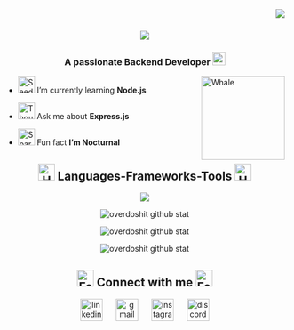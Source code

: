 <img align="right" src="https://visitor-badge.laobi.icu/badge?page_id=overdoshit.overdoshit" />

<h1 align="center">
    <img src="https://readme-typing-svg.herokuapp.com/?font=Righteous&size=35&center=true&vCenter=true&width=500&height=70&duration=3500&pause=500&lines=Hi+There!+👋🏼;+I'm+Faiz+Kurniawan!;+Backend+Developer;Cyber+Security+Enthusiast;" />
</h1>
<h3 align="center">
    A passionate Backend Developer <img src="https://raw.githubusercontent.com/Tarikul-Islam-Anik/Microsoft-Teams-Animated-Emojis/master/Emojis/Travel%20and%20places/Star.png" alt="Star" width="23" height="23" />
</h3>

<img align="right" src="https://raw.githubusercontent.com/Tarikul-Islam-Anik/Microsoft-Teams-Animated-Emojis/master/Emojis/Animals/Spouting%20Whale.png" alt="Whale" width="150" height="150">

- <img src="https://raw.githubusercontent.com/Tarikul-Islam-Anik/Microsoft-Teams-Animated-Emojis/master/Emojis/Animals/Seedling.png" alt="Seedling" width="30" height="30" /> I’m currently learning **Node.js**

- <img src="https://raw.githubusercontent.com/Tarikul-Islam-Anik/Microsoft-Teams-Animated-Emojis/master/Emojis/Smilies/Thought%20Balloon.png" alt="Thought Balloon" width="30" height="30" /> Ask me about **Express.js**

- <img src="https://raw.githubusercontent.com/Tarikul-Islam-Anik/Microsoft-Teams-Animated-Emojis/master/Emojis/Activities/Sparkles.png" alt="Sparkles" width="30" height="30" /> Fun fact **I’m Nocturnal**

<h2 align="center">
    <img src="https://raw.githubusercontent.com/Tarikul-Islam-Anik/Microsoft-Teams-Animated-Emojis/master/Emojis/Objects/Hammer%20and%20Wrench.png" alt="Hammer and Wrench" width="30" height="30" />
    Languages-Frameworks-Tools
    <img src="https://raw.githubusercontent.com/Tarikul-Islam-Anik/Microsoft-Teams-Animated-Emojis/master/Emojis/Objects/Hammer%20and%20Wrench.png" alt="Hammer and Wrench" width="30" height="30" />
</h2>
<p align="center">
    <img src="https://skillicons.dev/icons?i=nodejs,express,html,css,js,php,python,laravel,bootstrap,git,gcp,firebase,cloudflare,mysql,postgres,sequelize,nginx,linux,ubuntu,kali,bash,windows,powershell,docker,figma,postman,fastapi,flask,selenium,vscode&theme=dark&perline=15" /><br>
</p>

<p align="center"><img src="https://github-readme-stats.vercel.app/api/top-langs/?username=overdoshit&hide_progress=true&border_color=4B8DDA&theme=github_dark" alt="overdoshit github stat" /></p>
<p align="center"><img src="https://github-readme-stats.vercel.app/api?username=overdoshit&border_color=4B8DDA&hide_rank=true&show_icons=true&include_all_commits=true&theme=github_dark" alt="overdoshit github stat" /></p>
<p align="center"><img src="https://streak-stats.demolab.com/?user=overdoshit&stroke=4B8DDA&border=4B8DDA&fire=61DAFB&hide_total_contributions=true&theme=github-dark-blue" alt="overdoshit github stat" /></p>

<h2 align="center">
    <img src="https://raw.githubusercontent.com/Tarikul-Islam-Anik/Microsoft-Teams-Animated-Emojis/master/Emojis/Hand%20gestures/Folded%20Hands%20Medium-Light%20Skin%20Tone.png" alt="Folded Hands Medium Light Skin Tone" width="30" height="30" /> 
    Connect with me 
    <img src="https://raw.githubusercontent.com/Tarikul-Islam-Anik/Microsoft-Teams-Animated-Emojis/master/Emojis/Hand%20gestures/Folded%20Hands%20Medium-Light%20Skin%20Tone.png" alt="Folded Hands Medium Light Skin Tone" width="30" height="30" />
</h2>
<p align="center">
  <a href="https://linkedin.com/in/faizkurniawan" target="blank"><img align="center" src="https://skillicons.dev/icons?i=linkedin" alt="linkedin" height="40" hspace="10" /></a>
  <a href="https://mail.google.com/mail/?view=cm&fs=1&to=faiz.kurnicloud@gmail.com" target="blank"><img align="center" src="https://skillicons.dev/icons?i=gmail" alt="gmail" height="40" hspace="10" /></a>
  <a href="https://instagram.com/faizzkrnwn" target="blank"><img align="center" src="https://skillicons.dev/icons?i=instagram" alt="instagram" height="40" hspace="10" /></a>
  <a href="https://discord.com/users/445547884083937300" target="blank"><img align="center" src="https://skillicons.dev/icons?i=discord" alt="discord" height="40" hspace="10" /></a>
</p>



